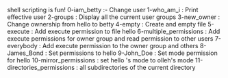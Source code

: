 shell scripting is fun!
0-iam_betty :- Change user
1-who_am_i : Print effective user
2-groups : Display all the current user groups
3-new_owner : Change ownership from hello to betty
4-empty : Create and empty file
5-execute : Add execute permission to file hello
6-multiple_permissions : Add execute permissions for owner group and read permission to other users
7-everybody : Add execute permission to the owner group and others
8-James_Bond : Set permissions to hello
 9-John_Doe : Set mode permission for hello
10-mirror_permissions : set hello 's mode to olleh's mode
11-directories_permissions : all subdirectories of the current directory
